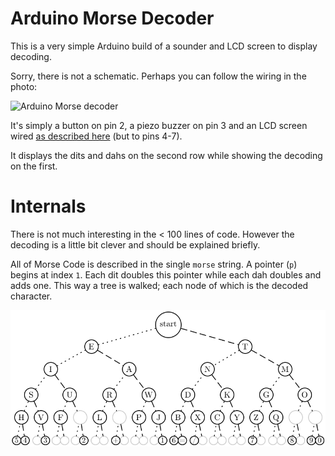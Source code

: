 # Arduino Morse Decoder

This is a very simple Arduino build of a sounder and LCD screen to display decoding.

Sorry, there is not a schematic. Perhaps you can follow the wiring in the photo:

![Arduino Morse decoder](morse_decoder.png)

It's simply a button on pin 2, a piezo buzzer on pin 3 and an LCD screen wired [as described here](https://www.arduino.cc/en/Tutorial/LiquidCrystalDisplay) (but to pins 4-7).

It displays the dits and dahs on the second row while showing the decoding on the first.

# Internals

There is not much interesting in the < 100 lines of code. However the decoding is a little bit clever and should be explained briefly.

All of Morse Code is described in the single `morse` string. A pointer (`p`) begins at index `1`. Each dit doubles this pointer while each dah doubles and adds one. This way a tree is walked; each node of which is the decoded character.

![Morse Tree](morse_tree.png)
